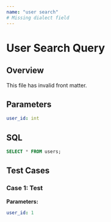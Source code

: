 ```yaml
---
name: "user search"
# Missing dialect field
---
```


# User Search Query

## Overview
This file has invalid front matter.

## Parameters
```yaml
user_id: int
```

## SQL
```sql
SELECT * FROM users;
```

## Test Cases
### Case 1: Test
**Parameters:**
```yaml
user_id: 1
```
